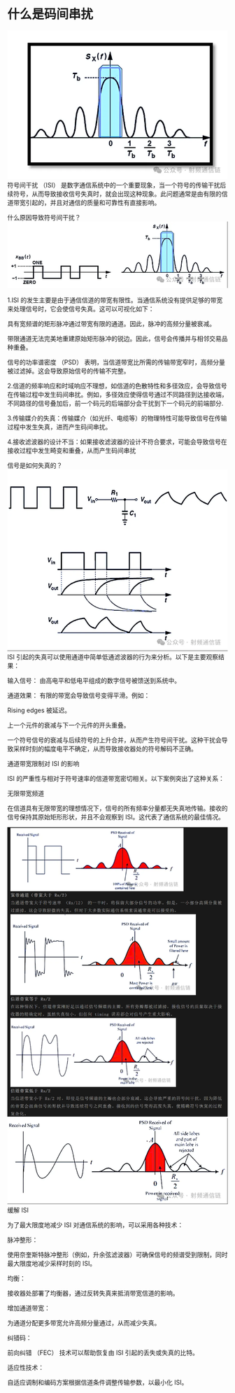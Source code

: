 # 什么是码间串扰

![](https://raw.githubusercontent.com/LeroyK111/pictureBed/master/20250109220343.png)
符号间干扰 （ISI） 是数字通信系统中的一个重要现象，当一个符号的传输干扰后续符号，从而导致接收信号失真时，就会出现这种现象。此问题通常是由有限的信道带宽引起的，并且对通信的质量和可靠性有直接影响。

什么原因导致符号间干扰？
![](https://raw.githubusercontent.com/LeroyK111/pictureBed/master/20250109220725.png)

1.ISI 的发生主要是由于通信信道的带宽有限性。当通信系统没有提供足够的带宽来处理信号时，它会使信号失真。这可以可视化如下：

具有宽频谱的矩形脉冲通过带宽有限的通道。因此，脉冲的高频分量被衰减。

带限通道无法完美地重建原始矩形脉冲的锐边。因此，信号会传播并与相邻交易品种重叠。

信号的功率谱密度 （PSD） 表明，当信道带宽比所需的传输带宽窄时，高频分量被过滤掉。这会导致原始信号的传输不完整。    

2.信道的频率响应和时域响应不理想，如信道的色散特性和多径效应，会导致信号在传输过程中发生码间串扰。例如，多径效应使得信号通过不同路径到达接收端，不同路径的信号叠加后，前一个码元的后端部分会干扰到下一个码元的前端部分.

3.传输媒介的失真：传输媒介（如光纤、电缆等）的物理特性可能导致信号在传输过程中发生失真，进而产生码间串扰。

4.接收滤波器的设计不当：如果接收滤波器的设计不符合要求，可能会导致信号在接收过程中发生畸变和重叠，从而产生码间串扰

信号是如何失真的？
![](https://raw.githubusercontent.com/LeroyK111/pictureBed/master/20250109220743.png)
ISI 引起的失真可以使用通道中简单低通滤波器的行为来分析。以下是主要观察结果：

输入信号： 由高电平和低电平组成的数字信号被馈送到系统中。

通道效果： 有限的带宽会导致信号变得平滑。例如：    

Rising edges 被延迟。

上一个元件的衰减与下一个元件的开头重叠。

一个符号信号的衰减与后续符号的上升合并，从而产生符号间干扰。这种干扰会导致采样时刻的幅度电平不确定，从而导致接收器处的符号解码不正确。

通道带宽限制对 ISI 的影响

ISI 的严重性与相对于符号速率的信道带宽密切相关。以下案例突出了这种关系：

无限带宽频道

在信道具有无限带宽的理想情况下，信号的所有频率分量都无失真地传输。接收的信号保持其原始矩形形状，并且不会观察到 ISI。这代表了通信系统的最佳情况。

![](https://raw.githubusercontent.com/LeroyK111/pictureBed/master/20250109220819.png)
![](https://raw.githubusercontent.com/LeroyK111/pictureBed/master/20250109220833.png)
缓解 ISI

为了最大限度地减少 ISI 对通信系统的影响，可以采用各种技术：

脉冲整形：

使用奈奎斯特脉冲整形（例如，升余弦滤波器）可确保信号的频谱受到限制，同时最大限度地减少采样时刻的 ISI。

均衡：

接收器处部署了均衡器，通过反转失真来抵消带宽信道的影响。

增加通道带宽：

为通道分配更多带宽允许高频分量通过，从而减少失真。

纠错码：

前向纠错 （FEC） 技术可以帮助恢复由 ISI 引起的丢失或失真的比特。

适应性技术：

自适应调制和编码方案根据信道条件调整传输参数，以最小化 ISI。








